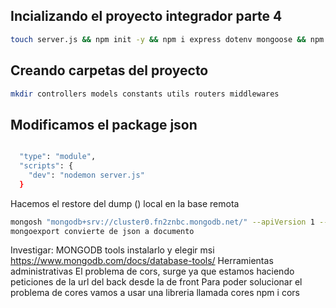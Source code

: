 ## Incializando el proyecto integrador parte 4
```sh
touch server.js && npm init -y && npm i express dotenv mongoose && npm i nodemon -D
```
## Creando carpetas del proyecto
```sh
mkdir controllers models constants utils routers middlewares
```
## Modificamos el package json
```sh

  "type": "module",
  "scripts": {
    "dev": "nodemon server.js"
  }

```

Hacemos el restore del dump () local en la base remota 
```sh
mongosh "mongodb+srv://cluster0.fn2znbc.mongodb.net/" --apiVersion 1 --username zdfasfds --nsInclude integrador_etapa_4.* dump
mongoexport convierte de json a documento
```
Investigar:
MONGODB tools instalarlo y elegir msi
https://www.mongodb.com/docs/database-tools/
Herramientas administrativas
El problema de cors, surge ya que estamos haciendo peticiones de la url del back desde la de front
Para poder solucionar el problema de cores vamos a usar una libreria llamada cores
npm i cors